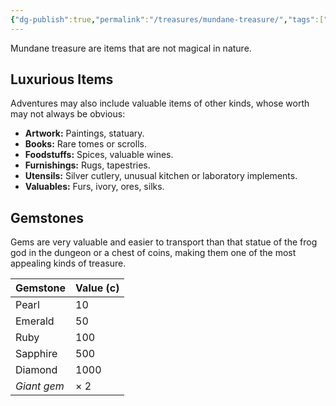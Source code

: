 ```yaml
---
{"dg-publish":true,"permalink":"/treasures/mundane-treasure/","tags":["Treasures"],"created":"2025-03-09T22:33:37.420-04:00","updated":"2025-03-15T04:21:41.445-04:00"}
---
```


Mundane treasure are items that are not magical in nature.

## Luxurious Items
Adventures may also include valuable items of other kinds, whose worth may not always be obvious:

- **Artwork:** Paintings, statuary.
- **Books:** Rare tomes or scrolls.
- **Foodstuffs:** Spices, valuable wines.
- **Furnishings:** Rugs, tapestries.
- **Utensils:** Silver cutlery, unusual kitchen or laboratory implements.
- **Valuables:** Furs, ivory, ores, silks.

## Gemstones
Gems are very valuable and easier to transport than that statue of the frog god in the dungeon or a chest of coins, making them one of the most appealing kinds of treasure.

| Gemstone    | Value (c)  |
| ----------- | ---------- |
| Pearl       | 10         |
| Emerald     | 50         |
| Ruby        | 100        |
| Sapphire    | 500        |
| Diamond     | 1000       |
| *Giant gem* | $\times$ 2 |

